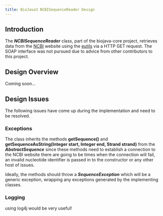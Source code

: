 ```yaml
---
title: BioJava3 NCBISequenceReader Design
---
```


Introduction
------------

The ***NCBISequenceReader*** class, part of the biojava-core project,
retrieves data from the [NCBI](http://www.ncbi.nlm.nih.gov/) website
using the [eutils](http://eutils.ncbi.nlm.nih.gov/) via a HTTP GET
request. The SOAP interface was not pursued due to advice from other
contributors to this project.

Design Overview
---------------

Coming soon...

Design Issues
-------------

The following issues have come up during the implementation and need to
be resolved.

### Exceptions

The class inherits the methods **getSequence()** and
**getSequenceAsString(Integer start, Integer end, Strand strand)** from
the ***AbstractSequence*** since these methods need to establish a
connection to the NCBI website there are going to be times when the
connection will fail, an invalid nucleotide identifier is passed in to
the constructor or any other host of issues.

Ideally, the methods should throw a ***SequenceException*** which will
be a generic exception, wrapping any exceptions generated by the
implementing classes.

### Logging

using log4j would be very useful!
